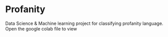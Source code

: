 # Profanity
Data Science &amp; Machine learning project for classifying profanity language.
Open the google colab file to view
